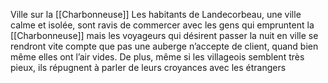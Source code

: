 Ville sur la [[Charbonneuse]]
Les habitants de Landecorbeau, une ville calme et isolée, sont ravis de commercer avec les gens qui empruntent la [[Charbonneuse]] mais les voyageurs qui désirent passer la nuit en ville se rendront vite compte que pas une auberge n’accepte de client, quand bien même elles ont l’air vides. De plus, même si les villageois semblent très pieux, ils répugnent à parler de leurs croyances avec les étrangers
